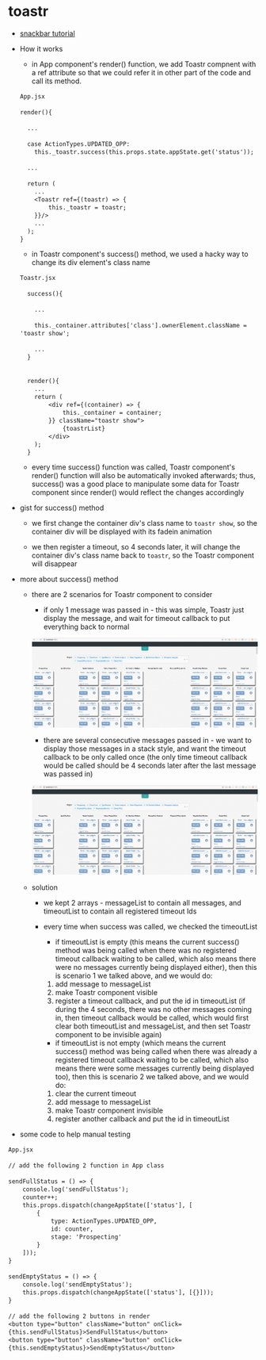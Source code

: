 # toastr

* [snackbar tutorial](http://www.w3schools.com/howto/howto_js_snackbar.asp)

* How it works

  * in App component's render() function, we add Toastr compnent with a ref attribute so that we could refer it in other part of the code and call its method.

  ```
  App.jsx

  render(){

    ...

    case ActionTypes.UPDATED_OPP:
      this._toastr.success(this.props.state.appState.get('status'));

    ...

    return (
      ...
      <Toastr ref={(toastr) => {
          this._toastr = toastr;
      }}/>
      ...
    );
  }

  ```

  * in Toastr component's success() method, we used a hacky way to change its div element's class name

  ```
  Toastr.jsx

    success(){

      ...

      this._container.attributes['class'].ownerElement.className = 'toastr show';

      ...
    }


    render(){
      ...
      return (
          <div ref={(container) => {
              this._container = container;
          }} className="toastr show">
              {toastrList}
          </div>
      );
    }
  ```

  * every time success() function was called, Toastr component's render() function will also be automatically invoked afterwards; thus, success() was a good place to manipulate some data for Toastr component since render() would reflect the changes accordingly

* gist for success() method

  * we first change the container div's class name to `toastr show`, so the container div will be displayed with its fadein animation

  * we then register a timeout, so 4 seconds later, it will change the container div's class name back to `toastr`, so the Toastr component will disappear

* more about success() method

  * there are 2 scenarios for Toastr component to consider

    * if only 1 message was passed in - this was simple, Toastr just display the message, and wait for timeout callback to put everything back to normal

    ![toastr1](./img/toastr1.gif)

    * there are several consecutive messages passed in - we want to display those messages in a stack style, and want the timeout callback to be only called once (the only time timeout callback would be called should be 4 seconds later after the last message was passed in)

    ![toastr2](./img/toastr2.gif)

  * solution

    * we kept 2 arrays - messageList to contain all messages, and timeoutList to contain all registered timeout Ids

    * every time when success was called, we checked the timeoutList

      * if timeoutList is empty (this means the current success() method was being called when there was no registered timeout callback waiting to be called, which also means there were no messages currently being displayed either), then this is scenario 1 we talked above, and we would do:

      1. add message to messageList
      2. make Toastr component visible
      3. register a timeout callback, and put the id in timeoutList (if during the 4 seconds, there was no other messages coming in, then timeout callback would be called, which would first clear both timeoutList and messageList, and then set Toastr component to be invisible again)

      * if timeoutList is not empty (which means the current success() method was being called when there was already a registered timeout callback waiting to be called, which also means there were some messages currently being displayed too), then this is scenario 2 we talked above, and we would do:

      1. clear the current timeout
      2. add message to messageList
      3. make Toastr component invisible
      4. register another callback and put the id in timeoutList


* some code to help manual testing 
```
App.jsx

// add the following 2 function in App class

sendFullStatus = () => {
    console.log('sendFullStatus');
    counter++;
    this.props.dispatch(changeAppState(['status'], [
        {
            type: ActionTypes.UPDATED_OPP,
            id: counter,
            stage: 'Prospecting'
        }
    ]));
}

sendEmptyStatus = () => {
    console.log('sendEmptyStatus');
    this.props.dispatch(changeAppState(['status'], [{}]));
}

// add the following 2 buttons in render
<button type="button" className="button" onClick={this.sendFullStatus}>SendFullStatus</button>
<button type="button" className="button" onClick={this.sendEmptyStatus}>SendEmptyStatus</button>
```
